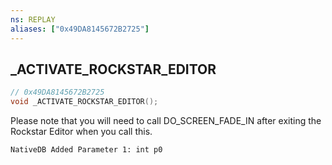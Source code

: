 ```yaml
---
ns: REPLAY
aliases: ["0x49DA8145672B2725"]
---
```

## _ACTIVATE_ROCKSTAR_EDITOR

```c
// 0x49DA8145672B2725
void _ACTIVATE_ROCKSTAR_EDITOR();
```

Please note that you will need to call DO_SCREEN_FADE_IN after exiting the Rockstar Editor when you call this.

```
NativeDB Added Parameter 1: int p0
```


